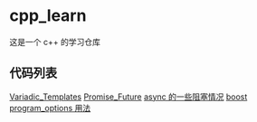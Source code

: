 # cpp_learn
这是一个 c++ 的学习仓库

## 代码列表
[Variadic_Templates](Variadic_Templates/main.cpp)
[Promise_Future](promise_future/main.cpp)
[async 的一些阻塞情况](future_block/main.cpp)
[boost program_options 用法](boost/program_options/main.cpp)
